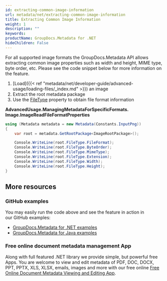 ```yaml
---
id: extracting-common-image-information
url: metadata/net/extracting-common-image-information
title: Extracting Common Image Information
weight: 1
description: ""
keywords: 
productName: GroupDocs.Metadata for .NET
hideChildren: False
---
```

For all supported image formats the GroupDocs.Metadata API allows extracting common image properties such as width and height, MIME type, byte order, etc. Please see the code snippet below for more information on the feature.

1.  [Load]({{< ref "metadata/net/developer-guide/advanced-usage/loading-files/_index.md" >}}) an image
2.  Extract the root metadata package
3.  Use the [FileType](https://apireference.groupdocs.com/net/metadata/groupdocs.metadata.formats.image/imagerootpackage/properties/filetype) property to obtain file format information

**AdvancedUsage.ManagingMetadataForSpecificFormats.<WBR>Image.ImageReadFileFormatProperties**

```csharp
using (Metadata metadata = new Metadata(Constants.InputPng))
{
	var root = metadata.GetRootPackage<ImageRootPackage>();

	Console.WriteLine(root.FileType.FileFormat);
	Console.WriteLine(root.FileType.ByteOrder);
	Console.WriteLine(root.FileType.MimeType);
	Console.WriteLine(root.FileType.Extension);
	Console.WriteLine(root.FileType.Width);
	Console.WriteLine(root.FileType.Height);
}
```

## More resources
### GitHub examples
You may easily run the code above and see the feature in action in our GitHub examples:
*   [GroupDocs.Metadata for .NET examples](https://github.com/groupdocs-metadata/GroupDocs.Metadata-for-.NET)    
*   [GroupDocs.Metadata for Java examples](https://github.com/groupdocs-metadata/GroupDocs.Metadata-for-Java)    

### Free online document metadata management App
Along with full featured .NET library we provide simple, but powerful free Apps.
You are welcome to view and edit metadata of PDF, DOC, DOCX, PPT, PPTX, XLS, XLSX, emails, images and more with our free online [Free Online Document Metadata Viewing and Editing App](https://products.groupdocs.app/metadata).
